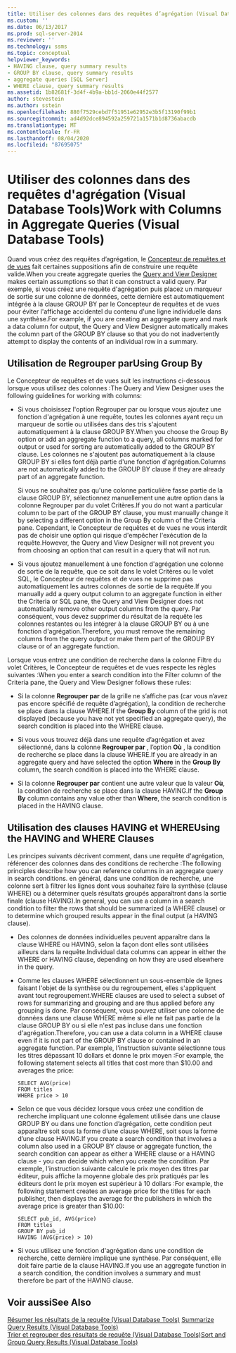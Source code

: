 ```yaml
---
title: Utiliser des colonnes dans des requêtes d’agrégation (Visual Database Tools) | Microsoft Docs
ms.custom: ''
ms.date: 06/13/2017
ms.prod: sql-server-2014
ms.reviewer: ''
ms.technology: ssms
ms.topic: conceptual
helpviewer_keywords:
- HAVING clause, query summary results
- GROUP BY clause, query summary results
- aggregate queries [SQL Server]
- WHERE clause, query summary results
ms.assetid: 1b82681f-3d4f-4b9a-bb1d-2060e44f2577
author: stevestein
ms.author: sstein
ms.openlocfilehash: 880f7529cebd7f51951e62952e3b5f13190f99b1
ms.sourcegitcommit: ad4d92dce894592a259721a1571b1d8736abacdb
ms.translationtype: MT
ms.contentlocale: fr-FR
ms.lasthandoff: 08/04/2020
ms.locfileid: "87695075"
---
```

# <a name="work-with-columns-in-aggregate-queries-visual-database-tools"></a><span data-ttu-id="7c51a-102">Utiliser des colonnes dans des requêtes d'agrégation (Visual Database Tools)</span><span class="sxs-lookup"><span data-stu-id="7c51a-102">Work with Columns in Aggregate Queries (Visual Database Tools)</span></span>
  <span data-ttu-id="7c51a-103">Quand vous créez des requêtes d’agrégation, le [Concepteur de requêtes et de vues](visual-database-tools.md) fait certaines suppositions afin de construire une requête valide.</span><span class="sxs-lookup"><span data-stu-id="7c51a-103">When you create aggregate queries the [Query and View Designer](visual-database-tools.md) makes certain assumptions so that it can construct a valid query.</span></span> <span data-ttu-id="7c51a-104">Par exemple, si vous créez une requête d'agrégation puis placez un marqueur de sortie sur une colonne de données, cette dernière est automatiquement intégrée à la clause GROUP BY par le Concepteur de requêtes et de vues pour éviter l'affichage accidentel du contenu d'une ligne individuelle dans une synthèse.</span><span class="sxs-lookup"><span data-stu-id="7c51a-104">For example, if you are creating an aggregate query and mark a data column for output, the Query and View Designer automatically makes the column part of the GROUP BY clause so that you do not inadvertently attempt to display the contents of an individual row in a summary.</span></span>  
  
## <a name="using-group-by"></a><span data-ttu-id="7c51a-105">Utilisation de Regrouper par</span><span class="sxs-lookup"><span data-stu-id="7c51a-105">Using Group By</span></span>  
 <span data-ttu-id="7c51a-106">Le Concepteur de requêtes et de vues suit les instructions ci-dessous lorsque vous utilisez des colonnes :</span><span class="sxs-lookup"><span data-stu-id="7c51a-106">The Query and View Designer uses the following guidelines for working with columns:</span></span>  
  
-   <span data-ttu-id="7c51a-107">Si vous choisissez l'option Regrouper par ou lorsque vous ajoutez une fonction d'agrégation à une requête, toutes les colonnes ayant reçu un marqueur de sortie ou utilisées dans des tris s'ajoutent automatiquement à la clause GROUP BY.</span><span class="sxs-lookup"><span data-stu-id="7c51a-107">When you choose the Group By option or add an aggregate function to a query, all columns marked for output or used for sorting are automatically added to the GROUP BY clause.</span></span> <span data-ttu-id="7c51a-108">Les colonnes ne s'ajoutent pas automatiquement à la clause GROUP BY si elles font déjà partie d'une fonction d'agrégation.</span><span class="sxs-lookup"><span data-stu-id="7c51a-108">Columns are not automatically added to the GROUP BY clause if they are already part of an aggregate function.</span></span>  
  
     <span data-ttu-id="7c51a-109">Si vous ne souhaitez pas qu'une colonne particulière fasse partie de la clause GROUP BY, sélectionnez manuellement une autre option dans la colonne Regrouper par du volet Critères.</span><span class="sxs-lookup"><span data-stu-id="7c51a-109">If you do not want a particular column to be part of the GROUP BY clause, you must manually change it by selecting a different option in the Group By column of the Criteria pane.</span></span> <span data-ttu-id="7c51a-110">Cependant, le Concepteur de requêtes et de vues ne vous interdit pas de choisir une option qui risque d'empêcher l'exécution de la requête.</span><span class="sxs-lookup"><span data-stu-id="7c51a-110">However, the Query and View Designer will not prevent you from choosing an option that can result in a query that will not run.</span></span>  
  
-   <span data-ttu-id="7c51a-111">Si vous ajoutez manuellement à une fonction d'agrégation une colonne de sortie de la requête, que ce soit dans le volet Critères ou le volet SQL, le Concepteur de requêtes et de vues ne supprime pas automatiquement les autres colonnes de sortie de la requête.</span><span class="sxs-lookup"><span data-stu-id="7c51a-111">If you manually add a query output column to an aggregate function in either the Criteria or SQL pane, the Query and View Designer does not automatically remove other output columns from the query.</span></span> <span data-ttu-id="7c51a-112">Par conséquent, vous devez supprimer du résultat de la requête les colonnes restantes ou les intégrer à la clause GROUP BY ou à une fonction d'agrégation.</span><span class="sxs-lookup"><span data-stu-id="7c51a-112">Therefore, you must remove the remaining columns from the query output or make them part of the GROUP BY clause or of an aggregate function.</span></span>  
  
 <span data-ttu-id="7c51a-113">Lorsque vous entrez une condition de recherche dans la colonne Filtre du volet Critères, le Concepteur de requêtes et de vues respecte les règles suivantes :</span><span class="sxs-lookup"><span data-stu-id="7c51a-113">When you enter a search condition into the Filter column of the Criteria pane, the Query and View Designer follows these rules:</span></span>  
  
-   <span data-ttu-id="7c51a-114">Si la colonne **Regrouper par** de la grille ne s’affiche pas (car vous n’avez pas encore spécifié de requête d’agrégation), la condition de recherche se place dans la clause WHERE.</span><span class="sxs-lookup"><span data-stu-id="7c51a-114">If the **Group By** column of the grid is not displayed (because you have not yet specified an aggregate query), the search condition is placed into the WHERE clause.</span></span>  
  
-   <span data-ttu-id="7c51a-115">Si vous vous trouvez déjà dans une requête d’agrégation et avez sélectionné, dans la colonne **Regrouper par** , l’option **Où** , la condition de recherche se place dans la clause WHERE.</span><span class="sxs-lookup"><span data-stu-id="7c51a-115">If you are already in an aggregate query and have selected the option **Where** in the **Group By** column, the search condition is placed into the WHERE clause.</span></span>  
  
-   <span data-ttu-id="7c51a-116">Si la colonne **Regrouper par** contient une autre valeur que la valeur **Où**, la condition de recherche se place dans la clause HAVING.</span><span class="sxs-lookup"><span data-stu-id="7c51a-116">If the **Group By** column contains any value other than **Where**, the search condition is placed in the HAVING clause.</span></span>  
  
## <a name="using-the-having-and-where-clauses"></a><span data-ttu-id="7c51a-117">Utilisation des clauses HAVING et WHERE</span><span class="sxs-lookup"><span data-stu-id="7c51a-117">Using the HAVING and WHERE Clauses</span></span>  
 <span data-ttu-id="7c51a-118">Les principes suivants décrivent comment, dans une requête d'agrégation, référencer des colonnes dans des conditions de recherche :</span><span class="sxs-lookup"><span data-stu-id="7c51a-118">The following principles describe how you can reference columns in an aggregate query in search conditions.</span></span> <span data-ttu-id="7c51a-119">en général, dans une condition de recherche, une colonne sert à filtrer les lignes dont vous souhaitez faire la synthèse (clause WHERE) ou à déterminer quels résultats groupés apparaîtront dans la sortie finale (clause HAVING).</span><span class="sxs-lookup"><span data-stu-id="7c51a-119">In general, you can use a column in a search condition to filter the rows that should be summarized (a WHERE clause) or to determine which grouped results appear in the final output (a HAVING clause).</span></span>  
  
-   <span data-ttu-id="7c51a-120">Des colonnes de données individuelles peuvent apparaître dans la clause WHERE ou HAVING, selon la façon dont elles sont utilisées ailleurs dans la requête.</span><span class="sxs-lookup"><span data-stu-id="7c51a-120">Individual data columns can appear in either the WHERE or HAVING clause, depending on how they are used elsewhere in the query.</span></span>  
  
-   <span data-ttu-id="7c51a-121">Comme les clauses WHERE sélectionnent un sous-ensemble de lignes faisant l'objet de la synthèse ou du regroupement, elles s'appliquent avant tout regroupement.</span><span class="sxs-lookup"><span data-stu-id="7c51a-121">WHERE clauses are used to select a subset of rows for summarizing and grouping and are thus applied before any grouping is done.</span></span> <span data-ttu-id="7c51a-122">Par conséquent, vous pouvez utiliser une colonne de données dans une clause WHERE même si elle ne fait pas partie de la clause GROUP BY ou si elle n'est pas incluse dans une fonction d'agrégation.</span><span class="sxs-lookup"><span data-stu-id="7c51a-122">Therefore, you can use a data column in a WHERE clause even if it is not part of the GROUP BY clause or contained in an aggregate function.</span></span> <span data-ttu-id="7c51a-123">Par exemple, l'instruction suivante sélectionne tous les titres dépassant 10 dollars et donne le prix moyen :</span><span class="sxs-lookup"><span data-stu-id="7c51a-123">For example, the following statement selects all titles that cost more than $10.00 and averages the price:</span></span>  
  
    ```  
    SELECT AVG(price)  
    FROM titles  
    WHERE price > 10  
    ```  
  
-   <span data-ttu-id="7c51a-124">Selon ce que vous décidez lorsque vous créez une condition de recherche impliquant une colonne également utilisée dans une clause GROUP BY ou dans une fonction d’agrégation, cette condition peut apparaître soit sous la forme d’une clause WHERE, soit sous la forme d’une clause HAVING.</span><span class="sxs-lookup"><span data-stu-id="7c51a-124">If you create a search condition that involves a column also used in a GROUP BY clause or aggregate function, the search condition can appear as either a WHERE clause or a HAVING clause - you can decide which when you create the condition.</span></span> <span data-ttu-id="7c51a-125">Par exemple, l'instruction suivante calcule le prix moyen des titres par éditeur, puis affiche la moyenne globale des prix pratiqués par les éditeurs dont le prix moyen est supérieur à 10 dollars :</span><span class="sxs-lookup"><span data-stu-id="7c51a-125">For example, the following statement creates an average price for the titles for each publisher, then displays the average for the publishers in which the average price is greater than $10.00:</span></span>  
  
    ```  
    SELECT pub_id, AVG(price)  
    FROM titles  
    GROUP BY pub_id  
    HAVING (AVG(price) > 10)  
    ```  
  
-   <span data-ttu-id="7c51a-126">Si vous utilisez une fonction d'agrégation dans une condition de recherche, cette dernière implique une synthèse. Par conséquent, elle doit faire partie de la clause HAVING.</span><span class="sxs-lookup"><span data-stu-id="7c51a-126">If you use an aggregate function in a search condition, the condition involves a summary and must therefore be part of the HAVING clause.</span></span>  
  
## <a name="see-also"></a><span data-ttu-id="7c51a-127">Voir aussi</span><span class="sxs-lookup"><span data-stu-id="7c51a-127">See Also</span></span>  
 <span data-ttu-id="7c51a-128">[Résumer les résultats de la requête &#40;Visual Database Tools&#41;](summarize-query-results-visual-database-tools.md) </span><span class="sxs-lookup"><span data-stu-id="7c51a-128">[Summarize Query Results &#40;Visual Database Tools&#41;](summarize-query-results-visual-database-tools.md) </span></span>  
 [<span data-ttu-id="7c51a-129">Trier et regrouper des résultats de requête &#40;Visual Database Tools&#41;</span><span class="sxs-lookup"><span data-stu-id="7c51a-129">Sort and Group Query Results &#40;Visual Database Tools&#41;</span></span>](sort-and-group-query-results-visual-database-tools.md)  
  
  
